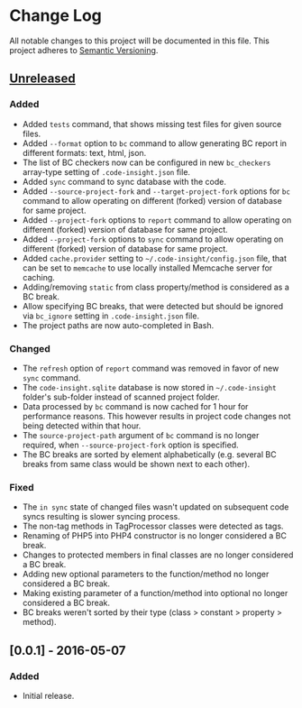 # Change Log
All notable changes to this project will be documented in this file.
This project adheres to [Semantic Versioning](http://semver.org/).

## [Unreleased]
### Added
- Added `tests` command, that shows missing test files for given source files.
- Added `--format` option to `bc` command to allow generating BC report in different formats: text, html, json.
- The list of BC checkers now can be configured in new `bc_checkers` array-type setting of `.code-insight.json` file.
- Added `sync` command to sync database with the code.
- Added `--source-project-fork` and `--target-project-fork` options for `bc` command to allow operating on different (forked) version of database for same project.
- Added `--project-fork` options to `report` command to allow operating on different (forked) version of database for same project.
- Added `--project-fork` options to `sync` command to allow operating on different (forked) version of database for same project.
- Added `cache.provider` setting to `~/.code-insight/config.json` file, that can be set to `memcache` to use locally installed Memcache server for caching.
- Adding/removing `static` from class property/method is considered as a BC break.
- Allow specifying BC breaks, that were detected but should be ignored via `bc_ignore` setting in `.code-insight.json` file.
- The project paths are now auto-completed in Bash.

### Changed
- The `refresh` option of `report` command was removed in favor of new `sync` command.
- The `code-insight.sqlite` database is now stored in `~/.code-insight` folder's sub-folder instead of scanned project folder.
- Data processed by `bc` command is now cached for 1 hour for performance reasons. This however results in project code changes not being detected within that hour.
- The `source-project-path` argument of `bc` command is no longer required, when `--source-project-fork` option is specified.
- The BC breaks are sorted by element alphabetically (e.g. several BC breaks from same class would be shown next to each other).

### Fixed
- The `in sync` state of changed files wasn't updated on subsequent code syncs resulting is slower syncing process.
- The non-tag methods in TagProcessor classes were detected as tags.
- Renaming of PHP5 into PHP4 constructor is no longer considered a BC break.
- Changes to protected members in final classes are no longer considered a BC break.
- Adding new optional parameters to the function/method no longer considered a BC break.
- Making existing parameter of a function/method into optional no longer considered a BC break.
- BC breaks weren't sorted by their type (class > constant > property > method).

## [0.0.1] - 2016-05-07
### Added
- Initial release.

[Unreleased]: https://github.com/console-helpers/code-insight/compare/v0.0.2...HEAD
[0.0.2]: https://github.com/console-helpers/code-insight/compare/v0.0.1...v0.0.2
